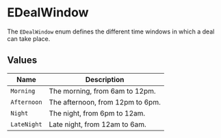 # EDealWindow

The `EDealWindow` enum defines the different time windows in which a deal can take place.

## Values

| Name | Description |
| --- | --- |
| `Morning` | The morning, from 6am to 12pm. |
| `Afternoon` | The afternoon, from 12pm to 6pm. |
| `Night` | The night, from 6pm to 12am. |
| `LateNight` | Late night, from 12am to 6am. |
